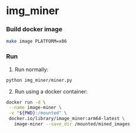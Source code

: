 # img_miner

### Build docker image

```bash
make image PLATFORM=x86
```

### Run

1. Run normally:

```bash
python img_miner/miner.py
```

2. Run using a docker container:

```bash
docker run -d \
 --name image-miner \
 -v "${PWD}:/mounted" \
 docker.io/library/image_miner:arm64-latest \
   image-miner --save_dir /mounted/mined_images
```
